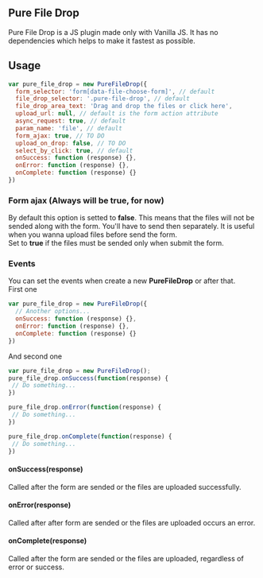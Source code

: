 ## Pure File Drop
Pure File Drop is a JS plugin made only with Vanilla JS. It has no dependencies which helps to make it fastest as possible.

## Usage

```javascript
var pure_file_drop = new PureFileDrop({
  form_selector: 'form[data-file-choose-form]', // default
  file_drop_selector: '.pure-file-drop', // default
  file_drop_area_text: 'Drag and drop the files or click here',
  upload_url: null, // default is the form action attribute
  async_request: true, // default
  param_name: 'file', // default
  form_ajax: true, // TO DO
  upload_on_drop: false, // TO DO
  select_by_click: true, // default
  onSuccess: function (response) {},
  onError: function (response) {},
  onComplete: function (response) {}
})
```

### Form ajax (Always will be true, for now)
By default this option is setted to **false**. This means that the files will not be sended along with the form. You'll have to send then separately. It is useful when you wanna upload files before send the form.  
Set to **true** if the files must be sended only when submit the form.

### Events
You can set the events when create a new **PureFileDrop** or after that.  
First one
```javascript
var pure_file_drop = new PureFileDrop({
  // Another options...
  onSuccess: function (response) {},
  onError: function (response) {},
  onComplete: function (response) {}
})
```  
And second one
```javascript
var pure_file_drop = new PureFileDrop();
pure_file_drop.onSuccess(function(response) {
 // Do something...
})

pure_file_drop.onError(function(response) {
 // Do something...
})

pure_file_drop.onComplete(function(response) {
 // Do something...
})
```  

#### onSuccess(response)
Called after the form are sended or the files are uploaded successfully.

#### onError(response)
Called after after form are sended or the files are uploaded occurs an error.

#### onComplete(response)
Called after the form are sended or the files are uploaded, regardless of error or success.
